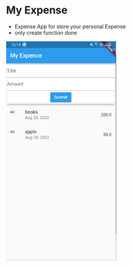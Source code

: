 # My Expense

- Expense App for store your personal Expense
- only create function done

<img src="assets/home.png" width="300" height="600">
